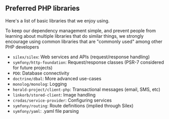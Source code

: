 ## Preferred PHP libraries

Here's a list of basic libraries that we enjoy using.

To keep our dependency management simple, and prevent people from learning about multiple libraries that do similar things, we strongly encourage using common libraries that are "commonly used" among other PHP developers

* `silex/silex`: Web services and APIs (request/response handling)
* `symfony/http-foundation`: Request/response classes (PSR-7 considered for future projects)
* `PDO`: Database connectivity
* `doctrine/dbal`: More advanced use-cases
* `monolog/monolog`: Logging
* `herald-project/client-php`: Transactional messages (email, SMS, etc)
* `linkorb/stored-client`: Image handling
* `crodas/service-provider`: Configuring services
* `symfony/routing`: Route definitions (implied through Silex)
* `symfony/yaml`: .yaml file parsing
